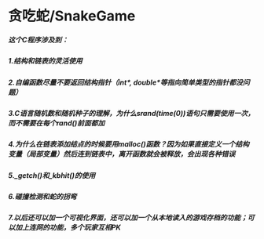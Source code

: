 # 贪吃蛇/SnakeGame
##### 这个C程序涉及到：
##### 1.结构和链表的灵活使用
##### 2.自编函数尽量不要返回结构指针（int\*, double\*等指向简单类型的指针都没问题）
##### 3.C语言随机数和随机种子的理解，为什么srand(time(0))语句只需要使用一次，而不需要在每个rand()前面都加
##### 4.为什么在链表添加结点的时候要用malloc()函数？因为如果直接定义一个结构变量（局部变量）然后连到链表中，离开函数就会被释放，会出现各种错误
##### 5.\_getch()和\_kbhit()的使用
##### 6.碰撞检测和蛇的拐弯
##### 7.以后还可以加一个可视化界面，还可以加一个从本地读入的游戏存档的功能；可以加上连网的功能，多个玩家互相PK
